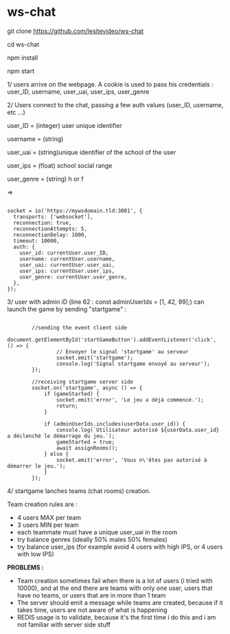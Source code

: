 # ws-chat

git clone https://github.com/lesitevideo/ws-chat

cd ws-chat

npm install

npm start

1/ users arrive on the webpage. A cookie is used to pass his credentials :
user_ID, username, user_uai, user_ips, user_genre

2/ Users connect to the chat, passing a few auth values (user_ID, username, etc ...)

user_ID = (integer) user unique identifier

username = (string)

user_uai = (string)unique identifier of the school of the user

user_ips = (float) school social range

user_genre = (string) h or f

=>
<pre><code>
socket = io('https://mywsdomain.tld:3001', {
  transports: ['websocket'],
  reconnection: true,
  reconnectionAttempts: 5,
  reconnectionDelay: 1000,
  timeout: 10000,
  auth: {
    user_id: currentUser.user_ID,
    username: currentUser.username,
    user_uai: currentUser.user_uai,
    user_ips: currentUser.user_ips,
    user_genre: currentUser.user_genre,
  },
});
</code></pre>

3/ user with admin iD (line 62 : const adminUserIds = [1, 42, 99];) can launch the game by sending "startgame" :
<pre><code>
        //sending the event client side
        document.getElementById('startGameButton').addEventListener('click', () => {
                // Envoyer le signal 'startgame' au serveur
                socket.emit('startgame');
                console.log('Signal startgame envoyé au serveur');
        });  
  
        //receiving startgame server side
        socket.on('startgame', async () => {
            if (gameStarted) {
                socket.emit('error', 'Le jeu a déjà commencé.');
                return;
            }

            if (adminUserIds.includes(userData.user_id)) {
                console.log(`Utilisateur autorisé ${userData.user_id} a déclenché le démarrage du jeu.`);
                gameStarted = true;
                await assignRooms();
            } else {
                socket.emit('error', 'Vous n\'êtes pas autorisé à démarrer le jeu.');
            }
        });
</code></pre>

4/ startgame lanches teams (chat rooms) creation.

Team creation rules are :

- 4 users MAX per team
- 3 users MIN per team
- each teammate must have a unique user_uai in the room
- try balance genres (ideally 50% males 50% females)
- try balance user_ips (for example avoid 4 users with high IPS, or 4 users with low IPS)

<b>PROBLEMS :</b><br>
- Team creation sometimes fail when there is a lot of users (i tried with 10000), and at the end there are teams with only one user, users that have no teams, or users that are in more than 1 team
- The server should emit a message while teams are created, because if it takes time, users are not aware of what is happening
- REDIS usage is to validate, because it's the first time i do this and i am not familiar with server side stuff




